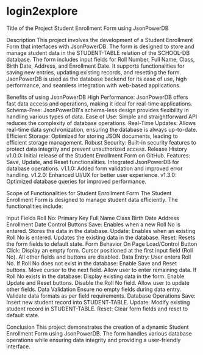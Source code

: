 # login2explore
Title of the Project
Student Enrollment Form using JsonPowerDB

Description
This project involves the development of a Student Enrollment Form that interfaces with JsonPowerDB. The form is designed to store and manage student data in the STUDENT-TABLE relation of the SCHOOL-DB database. The form includes input fields for Roll Number, Full Name, Class, Birth Date, Address, and Enrollment Date. It supports functionalities for saving new entries, updating existing records, and resetting the form. JsonPowerDB is used as the database backend for its ease of use, high performance, and seamless integration with web-based applications.

Benefits of using JsonPowerDB
High Performance: JsonPowerDB offers fast data access and operations, making it ideal for real-time applications.
Schema-Free: JsonPowerDB's schema-less design provides flexibility in handling various types of data.
Ease of Use: Simple and straightforward API reduces the complexity of database operations.
Real-Time Updates: Allows real-time data synchronization, ensuring the database is always up-to-date.
Efficient Storage: Optimized for storing JSON documents, leading to efficient storage management.
Robust Security: Built-in security features to protect data integrity and prevent unauthorized access.
Release History
v1.0.0: Initial release of the Student Enrollment Form on GitHub.
Features: Save, Update, and Reset functionalities.
Integrated JsonPowerDB for database operations.
v1.1.0: Added form validation and improved error handling.
v1.2.0: Enhanced UI/UX for better user experience.
v1.3.0: Optimized database queries for improved performance.

Scope of Functionalities for Student Enrollment Form
The Student Enrollment Form is designed to manage student data efficiently. The functionalities include:

Input Fields
Roll No: Primary Key
Full Name
Class
Birth Date
Address
Enrollment Date
Control Buttons
Save: Enables when a new Roll No is entered. Stores the data in the database.
Update: Enables when an existing Roll No is entered. Updates the existing data in the database.
Reset: Resets the form fields to default state.
Form Behavior
On Page Load/Control Button Click:
Display an empty form.
Cursor positioned at the first input field (Roll No).
All other fields and buttons are disabled.
Data Entry:
User enters Roll No.
If Roll No does not exist in the database:
Enable Save and Reset buttons.
Move cursor to the next field.
Allow user to enter remaining data.
If Roll No exists in the database:
Display existing data in the form.
Enable Update and Reset buttons.
Disable the Roll No field.
Allow user to update other fields.
Data Validation
Ensure no empty fields during data entry.
Validate data formats as per field requirements.
Database Operations
Save: Insert new student record into STUDENT-TABLE.
Update: Modify existing student record in STUDENT-TABLE.
Reset: Clear form fields and reset to default state.


Conclusion
This project demonstrates the creation of a dynamic Student Enrollment Form using JsonPowerDB. The form handles various database operations while ensuring data integrity and providing a user-friendly interface.

